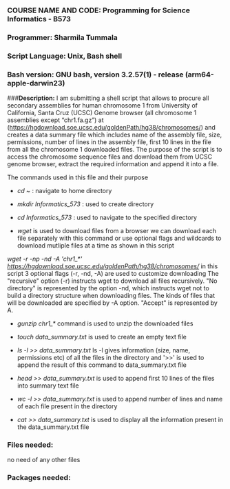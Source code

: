 ### **COURSE NAME AND CODE:** Programming for Science Informatics - B573

### **Programmer:** Sharmila Tummala

### **Script Language:** Unix, Bash shell

### **Bash version:** GNU bash, version 3.2.57(1) - release \(arm64-apple-darwin23\)

###**Description:** I am submitting a shell script that allows to procure all secondary assemblies for human chromosome 1 from University of California, Santa Cruz (UCSC) Genome browser \(all chromosome 1 assemblies except “chr1.fa.gz”\) at (https://hgdownload.soe.ucsc.edu/goldenPath/hg38/chromosomes/) and creates a data summary file which includes name of the assembly file, size, permissions, number of lines in the assembly file, first 10 lines in the file from all the chromosome 1 downloaded files. The purpose of the script is to access the chromosome sequence files and download them from UCSC genome browser, extract the required information and append it into a file. 

The commands used in this file and their purpose

* *cd \~* : navigate to home directory

* *mkdir Informatics_573* :  used to create directory

* *cd Informatics_573* : used to navigate to the specified directory
  
* *wget* is used to download files from a browser
we can download each file separately with this command or use optional flags and wildcards to download mutliple files at a time as shown in this script
  
*wget -r -np -nd -A 'chr1_\*' https://hgdownload.soe.ucsc.edu/goldenPath/hg38/chromosomes/*
  in this script 3 optional flags \(-r, -nd, -A\) are used to customize downloading 
  The "recursive" option (-r) instructs wget to download all files recursively. 
  "No directory" is represented by the option -nd, which instructs wget not to build a directory structure when downloading files. 
  The kinds of files that will be downloaded are specified by -A option. "Accept" is represented by A.

* *gunzip chr1_\** command is used to unzip the downloaded files
  
* *touch data_summary.txt* is used to create an empty text file
  
* *ls -l >> data_summary.txt* ls -l gives information \(size, name, permissions etc\) of all the files in the directory and  \'>>' is used to append the result of this command to data_summary.txt file
  
*  *head >> data_summary.txt* is used to append first 10 lines of the files into summary text file
  
*  *wc -l >> data_summary.txt* is used to append number of lines and name of each file present in the directory
  
*  *cat >> data_summary.txt* is used to display all the information present in the data_summary.txt file

### Files needed:
no need of any other files

### Packages needed: 



